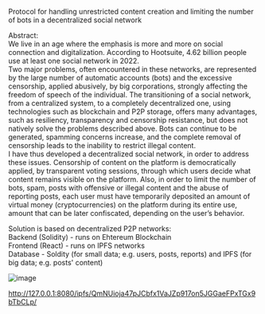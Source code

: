Protocol for handling unrestricted content creation and limiting the number of bots in a decentralized social network

Abstract:  
We live in an age where the emphasis is more and more on social connection and digitalization. According to Hootsuite, 4.62 billion people use at least one social network in 2022.  
Two major problems, often encountered in these networks, are represented by the large number of automatic accounts (bots) and the excessive censorship, applied abusively, by big corporations, strongly affecting the freedom of speech of the individual. The transitioning of a social network, from a centralized system, to a completely decentralized one, using technologies such as blockchain and P2P storage, offers many advantages, such as resiliency, transparency and
censorship resistance, but does not natively solve the problems described above. Bots can continue to be generated, spamming concerns increase, and the complete removal of censorship leads to the inability to restrict illegal content.  
I have thus developed a decentralized social network, in order to address these issues. Censorship of content on the platform is democratically applied, by transparent voting sessions, through which users decide what content remains visible on the platform. Also, in order to limit the number of bots, spam, posts with offensive or illegal content and the abuse of reporting posts, each user must have temporarily deposited an amount of virtual money (cryptocurrencies) on the platform during its entire use, amount that can be later confiscated, depending on the user’s behavior.

Solution is based on decentralized P2P networks:  
Backend (Solidity) - runs on Ehtereum Blockchain  
Frontend (React) - runs on IPFS networks  
Database - Soldity (for small data; e.g. users, posts, reports) and IPFS (for big data; e.g. posts' content)  

![image](https://user-images.githubusercontent.com/58344450/197244155-d44208e6-0ccb-4544-9798-94de5632d527.png)

http://127.0.0.1:8080/ipfs/QmNUioja47pJCbfx1VaJZp917on5JGGaeFPxTGx9bTbCLp/
